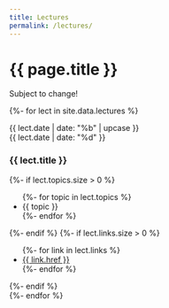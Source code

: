 ```yaml
---
title: Lectures
permalink: /lectures/
---
```


# {{ page.title }}

<p class="important">Subject to change!</p>

{%- for lect in site.data.lectures %}
<section class="lecture card{% if lect.featured %} featured{% endif %}">
  <div class="date">
    <div class="month">
      {{ lect.date | date: "%b" | upcase }}
    </div>
    <div class="day">
      {{ lect.date | date: "%d" }}
    </div>
  </div>
  <div class="details">
    <h3>{{ lect.title }}</h3>
    {%- if lect.topics.size > 0 %}
    <ul class="topics">
      {%- for topic in lect.topics %}
      <li>{{ topic }}</li>
      {%- endfor %}
    </ul>
    {%- endif %}
    {%- if lect.links.size > 0 %}
    <ul class="links">
      {%- for link in lect.links %}
      <li><a href="{{ link.title }}">{{ link.href }}</a></li>
      {%- endfor %}
    </ul>
    {%- endif %}
  </div>
</section>
{%- endfor %}
